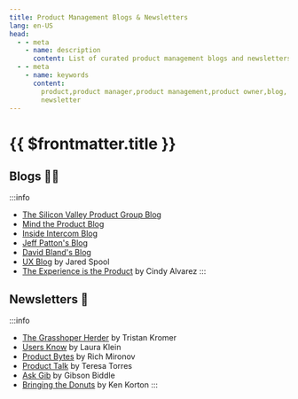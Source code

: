 ```yaml
---
title: Product Management Blogs & Newsletters
lang: en-US
head:
  - - meta
    - name: description
      content: List of curated product management blogs and newsletters
  - - meta
    - name: keywords
      content:
        product,product manager,product management,product owner,blog,
        newsletter
---
```


# {{ $frontmatter.title }}

## Blogs :technologist:

:::info

- [The Silicon Valley Product Group Blog](https://www.svpg.com/articles/)
- [Mind the Product Blog](https://www.mindtheproduct.com/)
- [Inside Intercom Blog](https://www.intercom.com/blog/)
- [Jeff Patton's Blog](https://www.jpattonassociates.com/login/)
- [David Bland's Blog](https://davidjbland.medium.com/)
- [UX Blog](https://www.uie.com/) by Jared Spool
- [The Experience is the Product](https://www.cindyalvarez.com/blog/) by Cindy Alvarez
:::


## Newsletters :page_with_curl:

:::info
- [The Grasshoper Herder](https://grasshopperherder.com/) by Tristan Kromer
- [Users Know](https://www.usersknow.com/blog/) by Laura Klein
- [Product Bytes](https://www.mironov.com/) by Rich Mironov
- [Product Talk](https://www.producttalk.org/blog/) by Teresa Torres
- [Ask Gib](https://askgib.substack.com/) by Gibson Biddle
- [Bringing the Donuts](https://www.bringthedonuts.com/) by Ken Korton
:::
